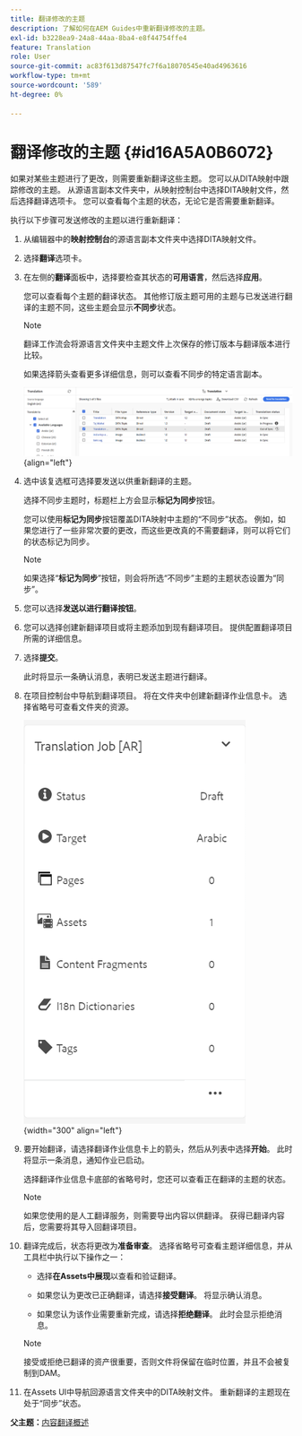 ```yaml
---
title: 翻译修改的主题
description: 了解如何在AEM Guides中重新翻译修改的主题。
exl-id: b3228ea9-24a8-44aa-8ba4-e8f44754ffe4
feature: Translation
role: User
source-git-commit: ac83f613d87547fc7f6a18070545e40ad4963616
workflow-type: tm+mt
source-wordcount: '589'
ht-degree: 0%

---
```


# 翻译修改的主题 {#id16A5A0B6072}

如果对某些主题进行了更改，则需要重新翻译这些主题。 您可以从DITA映射中跟踪修改的主题。 从源语言副本文件夹中，从映射控制台中选择DITA映射文件，然后选择翻译选项卡。 您可以查看每个主题的状态，无论它是否需要重新翻译。

执行以下步骤可发送修改的主题以进行重新翻译：

1. 从编辑器中的&#x200B;**映射控制台**&#x200B;的源语言副本文件夹中选择DITA映射文件。

1. 选择&#x200B;**翻译**&#x200B;选项卡。

1. 在左侧的&#x200B;**翻译**&#x200B;面板中，选择要检查其状态的&#x200B;**可用语言**，然后选择&#x200B;**应用**。

   您可以查看每个主题的翻译状态。 其他修订版主题可用的主题与已发送进行翻译的主题不同，这些主题会显示&#x200B;**不同步**&#x200B;状态。

   >[!NOTE]
   >
   > 翻译工作流会将源语言文件夹中主题文件上次保存的修订版本与翻译版本进行比较。

   如果选择箭头查看更多详细信息，则可以查看不同步的特定语言副本。

   ![](images/out-of-sync-uuid-new.png){align="left"}

1. 选中该复选框可选择要发送以供重新翻译的主题。

   选择不同步主题时，标题栏上方会显示&#x200B;**标记为同步**&#x200B;按钮。

   您可以使用&#x200B;**标记为同步**&#x200B;按钮覆盖DITA映射中主题的“不同步”状态。  例如，如果您进行了一些非常次要的更改，而这些更改真的不需要翻译，则可以将它们的状态标记为同步。

   >[!NOTE]
   >
   > 如果选择“**标记为同步**”按钮，则会将所选“不同步”主题的主题状态设置为“同步”。

1. 您可以选择&#x200B;**发送以进行翻译按钮**。

1. 您可以选择创建新翻译项目或将主题添加到现有翻译项目。 提供配置翻译项目所需的详细信息。

1. 选择&#x200B;**提交**。

   此时将显示一条确认消息，表明已发送主题进行翻译。

1. 在项目控制台中导航到翻译项目。 将在文件夹中创建新翻译作业信息卡。 选择省略号可查看文件夹的资源。

   ![](images/incremental-job-new.png){width="300" align="left"}

1. 要开始翻译，请选择翻译作业信息卡上的箭头，然后从列表中选择&#x200B;**开始**。 此时将显示一条消息，通知作业已启动。

   选择翻译作业信息卡底部的省略号时，您还可以查看正在翻译的主题的状态。

   >[!NOTE]
   >
   > 如果您使用的是人工翻译服务，则需要导出内容以供翻译。 获得已翻译内容后，您需要将其导入回翻译项目。

1. 翻译完成后，状态将更改为&#x200B;**准备审查**。 选择省略号可查看主题详细信息，并从工具栏中执行以下操作之一：

   - 选择&#x200B;**在Assets中展现**&#x200B;以查看和验证翻译。

   - 如果您认为更改已正确翻译，请选择&#x200B;**接受翻译**。 将显示确认消息。

   - 如果您认为该作业需要重新完成，请选择&#x200B;**拒绝翻译**。 此时会显示拒绝消息。

   >[!NOTE]
   >
   > 接受或拒绝已翻译的资产很重要，否则文件将保留在临时位置，并且不会被复制到DAM。

1. 在Assets UI中导航回源语言文件夹中的DITA映射文件。 重新翻译的主题现在处于“同步”状态。


**父主题：**[&#x200B;内容翻译概述](translation.md)
